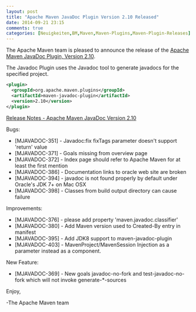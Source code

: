 ```yaml
---
layout: post
title: "Apache Maven JavaDoc Plugin Version 2.10 Released"
date: 2014-09-21 23:15
comments: true
categories: [Neuigkeiten,BM,Maven,Maven-Plugins,Maven-Plugin-Releases]
---
```

The Apache Maven team is pleased to announce the release of the 
[Apache Maven JavaDoc Plugin, Version 2.10](http://maven.apache.org/plugins/maven-javadoc-plugin).

The Javadoc Plugin uses the Javadoc tool to generate javadocs for the specified project.

``` xml
<plugin>
  <groupId>org.apache.maven.plugins</groupId>
  <artifactId>maven-javadoc-plugin</artifactId>
  <version>2.10</version>
</plugin>
```

<!-- more -->

[Release Notes - Apache Maven JavaDoc Version 2.10](http://jira.codehaus.org/secure/ReleaseNote.jspa?projectId=11138&styleName=Html&version=19448)

Bugs:

 * [MJAVADOC-351] - Javadoc:fix fixTags parameter doesn't support 'return' value
 * [MJAVADOC-371] - Goals missing from overview page
 * [MJAVADOC-372] - Index page should refer to Apache Maven for at least the first mention
 * [MJAVADOC-386] - Documentation links to oracle web site are broken
 * [MJAVADOC-394] - javadoc is not found properly by default under Oracle's JDK 7+ on Mac OSX
 * [MJAVADOC-398] - Classes from build output directory can cause failure

Improvements:

 * [MJAVADOC-376] - please add property 'maven.javadoc.classifier'
 * [MJAVADOC-380] - Add Maven version used to Created-By entry in manifest
 * [MJAVADOC-395] - Add JDK8 support to maven-javadoc-plugin
 * [MJAVADOC-403] - MavenProject/MavenSession Injection as a parameter instead as a component.

New Feature:

 * [MJAVADOC-369] - New goals javadoc-no-fork and test-javadoc-no-fork which will not invoke generate-*-sources


Enjoy,

-The Apache Maven team
